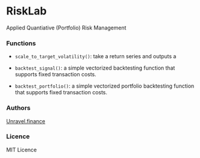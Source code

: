 # RiskLab

Applied Quantiative (Portfolio) Risk Management

### Functions

- `scale_to_target_volatility()`: take a return series and outputs a

- `backtest_signal()`: a simple vectorized backtesting function that supports fixed transaction costs.

- `backtest_portfolio()`: a simple vectorized portfolio backtesting function that supports fixed transaction costs.


### Authors

[Unravel.finance](https://unravel.finance)

### Licence

MIT Licence